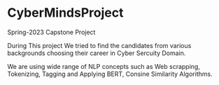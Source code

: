 # CyberMindsProject

Spring-2023 Capstone Project

During This project We tried to find the candidates from various backgrounds choosing their career in Cyber Sercuity Domain.

We are using wide range of NLP concepts such as Web scrapping, Tokenizing, Tagging and Applying BERT, Consine Similarity Algorithms.
